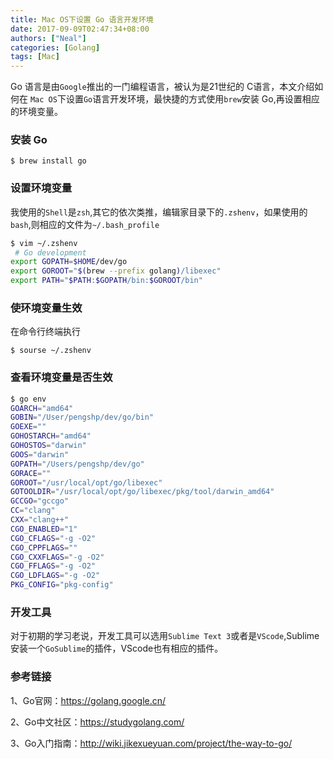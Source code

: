 ```yaml
---
title: Mac OS下设置 Go 语言开发环境
date: 2017-09-09T02:47:34+08:00
authors: ["Neal"]
categories: [Golang]
tags: [Mac]
---
```

Go 语言是由`Google`推出的一门编程语言，被认为是21世纪的 C语言，本文介绍如何在 `Mac OS`下设置`Go`语言开发环境，最快捷的方式使用`brew`安装 Go,再设置相应的环境变量。
<!--more-->

### 安装 Go

    $ brew install go

### 设置环境变量
我使用的`Shell`是`zsh`,其它的依次类推，编辑家目录下的`.zshenv`，如果使用的`bash`,则相应的文件为`~/.bash_profile`
```sh
$ vim ~/.zshenv
 # Go development
export GOPATH=$HOME/dev/go
export GOROOT="$(brew --prefix golang)/libexec"
export PATH="$PATH:$GOPATH/bin:$GOROOT/bin"
```

### 使环境变量生效
在命令行终端执行

```shell
$ sourse ~/.zshenv
```

### 查看环境变量是否生效
```sh
$ go env
GOARCH="amd64"
GOBIN="/User/pengshp/dev/go/bin"
GOEXE=""
GOHOSTARCH="amd64"
GOHOSTOS="darwin"
GOOS="darwin"
GOPATH="/Users/pengshp/dev/go"
GORACE=""
GOROOT="/usr/local/opt/go/libexec"
GOTOOLDIR="/usr/local/opt/go/libexec/pkg/tool/darwin_amd64"
GCCGO="gccgo"
CC="clang"
CXX="clang++"
CGO_ENABLED="1"
CGO_CFLAGS="-g -O2"
CGO_CPPFLAGS=""
CGO_CXXFLAGS="-g -O2"
CGO_FFLAGS="-g -O2"
CGO_LDFLAGS="-g -O2"
PKG_CONFIG="pkg-config"
```

### 开发工具
对于初期的学习老说，开发工具可以选用`Sublime Text 3`或者是`VScode`,Sublime安装一个`GoSublime`的插件，VScode也有相应的插件。

### 参考链接

1、Go官网：<https://golang.google.cn/>

2、Go中文社区：<https://studygolang.com/>

3、Go入门指南：<http://wiki.jikexueyuan.com/project/the-way-to-go/>
